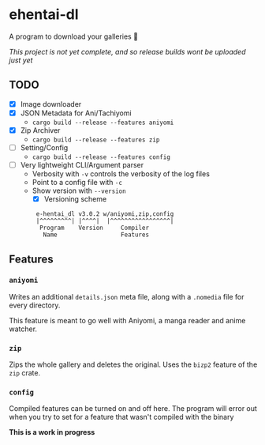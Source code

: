 # ehentai-dl
A program to download your galleries 🦀

*This project is not yet complete, and so release builds wont be uploaded just yet*

## TODO
- [x] Image downloader
- [x] JSON Metadata for Ani/Tachiyomi
  - `cargo build --release --features aniyomi`
- [x] Zip Archiver
  - `cargo build --release --features zip`
- [ ] Setting/Config
  - `cargo build --release --features config`
- [ ] Very lightweight CLI/Argument parser
  - Verbosity with `-v` controls the verbosity of the log files
  - Point to a config file with `-c`
  - Show version with `--version`
    - [x] Versioning scheme
     ```
      e-hentai_dl v3.0.2 w/aniyomi,zip,config
      |^^^^^^^^^| |^^^^|  |^^^^^^^^^^^^^^^^^|
       Program    Version     Compiler
        Name                  Features
      ```

## Features
### `aniyomi`
Writes an additional `details.json` meta file, along with a `.nomedia` file for every directory.

This feature is meant to go well with Aniyomi, a manga reader and anime watcher.

### `zip`
Zips the whole gallery and deletes the original. Uses the `bizp2` feature of the `zip` crate.

### `config`
Compiled features can be turned on and off here. The program will error out when you try to set for a feature that wasn't compiled with the binary

**This is a work in progress**